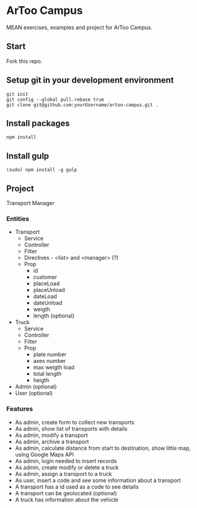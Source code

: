 # ArToo Campus
MEAN exercises, examples and project for ArToo Campus.

## Start
Fork this repo.

## Setup git in your development environment
```
git init
git config --global pull.rebase true
git clone git@github.com:yourUsername/artoo-campus.git .
```

## Install packages
```
npm install
```

## Install gulp
```
(sudo) npm install -g gulp
```

## Project
Transport Manager

### Entities
* Transport
   * Service
   * Controller
   * Filter
   * Directives - \<list\> and \<manager\> (?)
   * Prop
      * id
      * customer
      * placeLoad
      * placeUnload
      * dateLoad
      * dateUnload
      * weigth
      * length (optional)
* Truck
   * Service
   * Controller
   * Filter
   * Prop
      * plate number
      * axes number
      * max weigth load
      * total length
      * heigth
* Admin (optional)
* User (optional)

### Features
* As admin, create form to collect new transports
* As admin, show list of transports with details
* As admin, modify a transport
* As admin, archive a transport
* As admin, calculate distance from start to destination, show little map, using Google Maps API
* As admin, login needed to insert records
* As admin, create modify or delete a truck
* As admin, assign a transport to a truck
* As user, insert a code and see some information about a transport
* A transport has a id used as a code to see details
* A transport can be geolocated (optional)
* A truck has information about the vehicle

<!-- ## Exercises mockups

### Home
![Home 1](https://assets.moqups.com/grdjfDzUzO/Page_1.png)

### Market
![Market 2](https://assets.moqups.com/Jgy3rpaJPz/Page_1.png)

### Armory
![Armory 3](https://assets.moqups.com/wVwd427LO5/Page_1.png)

### Quests
![Quests 4](https://assets.moqups.com/57dqoZC60v/Page_1.png)
-->
